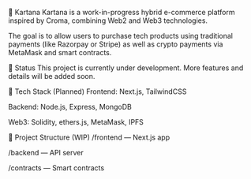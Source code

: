 🛒 Kartana
Kartana is a work-in-progress hybrid e-commerce platform inspired by Croma, combining Web2 and Web3 technologies.

The goal is to allow users to purchase tech products using traditional payments (like Razorpay or Stripe) as well as crypto payments via MetaMask and smart contracts.

🚧 Status
This project is currently under development. More features and details will be added soon.

🔧 Tech Stack (Planned)
Frontend: Next.js, TailwindCSS

Backend: Node.js, Express, MongoDB

Web3: Solidity, ethers.js, MetaMask, IPFS

📁 Project Structure (WIP)
/frontend — Next.js app

/backend — API server

/contracts — Smart contracts
